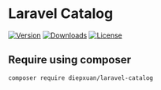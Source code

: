 Laravel Catalog
=================

[![Version](https://img.shields.io/packagist/v/diepxuan/laravel-catalog)](https://packagist.org/packages/diepxuan/laravel-catalog)
[![Downloads](https://img.shields.io/packagist/dt/diepxuan/laravel-catalog)](https://packagist.org/packages/diepxuan/laravel-catalog)
[![License](https://img.shields.io/packagist/v/diepxuan/laravel-catalog)](https://packagist.org/packages/diepxuan/laravel-catalog)


Require using composer
----------------------

```bash
composer require diepxuan/laravel-catalog
```
